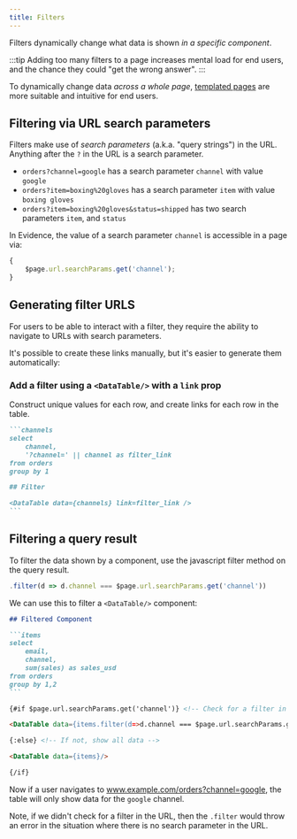 ```yaml
---
title: Filters
---
```


Filters dynamically change what data is shown _in a specific component_.

:::tip
Adding too many filters to a page increases mental load for end users, and the chance they could "get the wrong answer".
:::

To dynamically change data _across a whole page_, [templated pages](../templated-pages) are more suitable and intuitive for end users.

## Filtering via URL search parameters

Filters make use of _search parameters_ (a.k.a. "query strings") in the URL. Anything after the `?` in the URL is a search parameter.

- `orders?channel=google` has a search parameter `channel` with value `google`
- `orders?item=boxing%20gloves` has a search parameter `item` with value `boxing gloves`
- `orders?item=boxing%20gloves&status=shipped` has two search parameters `item`, and `status`

In Evidence, the value of a search parameter `channel` is accessible in a page via:

```js
{
	$page.url.searchParams.get('channel');
}
```

## Generating filter URLS

For users to be able to interact with a filter, they require the ability to navigate to URLs with search parameters.

It's possible to create these links manually, but it's easier to generate them automatically:

### Add a filter using a `<DataTable/>` with a `link` prop

Construct unique values for each row, and create links for each row in the table.

````markdown
```channels
select
    channel,
    '?channel=' || channel as filter_link
from orders
group by 1

## Filter

<DataTable data={channels} link=filter_link />
```
````

## Filtering a query result

To filter the data shown by a component, use the javascript filter method on the query result.

<!-- TODO @archiewood: update to SK 1.0 syntax -->

```js title="Filter method"
.filter(d => d.channel === $page.url.searchParams.get('channel'))
```

We can use this to filter a `<DataTable/>` component:

````markdown
## Filtered Component

```items
select
    email,
    channel,
    sum(sales) as sales_usd
from orders
group by 1,2
```

{#if $page.url.searchParams.get('channel')} <!-- Check for a filter in the URL -->

<DataTable data={items.filter(d=>d.channel === $page.url.searchParams.get('channel'))}/>

{:else} <!-- If not, show all data -->

<DataTable data={items}/>

{/if}
````

Now if a user navigates to www.example.com/orders?channel=google, the table will only show data for the `google` channel.

Note, if we didn't check for a filter in the URL, then the `.filter` would throw an error in the situation where there is no search parameter in the URL.
